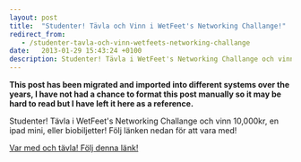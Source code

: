 ```yaml
---
layout: post
title:  "Studenter! Tävla och Vinn i WetFeet's Networking Challange!"
redirect_from:
   - /studenter-tavla-och-vinn-wetfeets-networking-challange
date:   2013-01-29 15:43:24 +0100
description: Studenter! Tävla i WetFeet's Networking Challange och vinn 10,000kr, en ipad mini, eller biobiljetter! Följ länken nedan för att vara med!...
---
```


**This post has been migrated and imported into different systems over the years, I have not had a chance to format this post manually so it may be hard to read but I have left it here as a reference.**

Studenter! Tävla i WetFeet's Networking Challange och vinn 10,000kr, en ipad mini, eller biobiljetter! Följ länken nedan för att vara med!  
  
[Var med och tävla! Följ denna länk!]( http://unisurv.co/sess2013ambass?reid=16411 "Börja här!")
